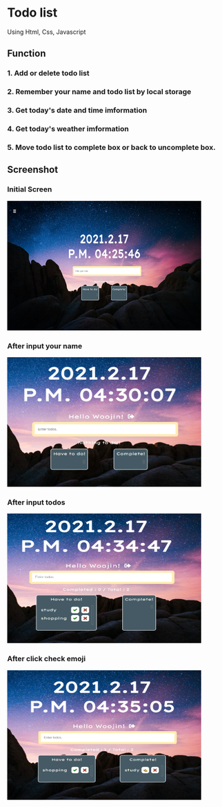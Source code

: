 # Todo list

Using Html, Css, Javascript

## Function

### 1. Add or delete todo list

### 2. Remember your name and todo list by local storage

### 3. Get today's date and time imformation

### 4. Get today's weather imformation

### 5. Move todo list to complete box or back to uncomplete box.

## Screenshot

### Initial Screen

<img src="/images/screenshot.png" width="450px" height="300px" title=""></img><br/>

### After input your name

<img src="/images/screenshot2.png" width="450px" height="300px" title=""></img><br/>

### After input todos

<img src="/images/screenshot3.png" width="450px" height="300px" title=""></img><br/>

### After click check emoji

<img src="/images/screenshot4.png" width="450px" height="300px" title=""></img><br/>
